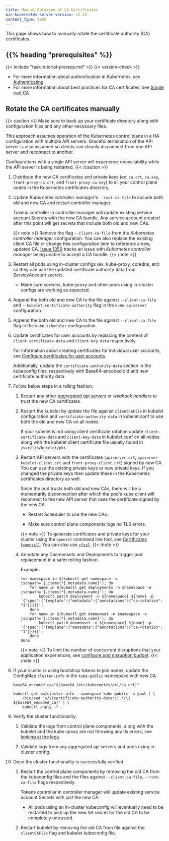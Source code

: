 ```yaml
---
title: Manual Rotation of CA Certificates
min-kubernetes-server-version: v1.13
content_type: task
---
```


<!-- overview -->

This page shows how to manually rotate the certificate authority (CA) certificates.

## {{% heading "prerequisites" %}}

{{< include "task-tutorial-prereqs.md" >}} {{< version-check >}}


- For more information about authentication in Kubernetes, see [Authenticating](/docs/reference/access-authn-authz/authentication).
- For more information about best practices for CA certificates, see [Single root CA](/docs/setup/best-practices/certificates/#single-root-ca).

<!-- steps -->

## Rotate the CA certificates manually

{{< caution >}}
Make sure to back up your certificate directory along with configuration files and any other necessary files.

This approach assumes operation of the Kubernetes control plane in a HA configuration with multiple API servers.
Graceful termination of the API server is also assumed so clients can cleanly disconnect from one API server and reconnect to another.

Configurations with a single API server will experience unavailability while the API server is being restarted.
{{< /caution >}}

1. Distribute the new CA certificates and private keys
   (ex: `ca.crt`, `ca.key`, `front-proxy-ca.crt`, and `front-proxy-ca.key`)
   to all your control plane nodes in the Kubernetes certificates directory.

1. Update *Kubernetes controller manager's* `--root-ca-file` to include both old and new CA and restart controller manager.

   Tokens controller in controller manager will update existing service account Secrets with the new CA bundle. Any service account created after this point will get secrets that include both old and new CAs.

   {{< note >}}
   Remove the flag `--client-ca-file` from the *Kubernetes controller manager* configuration.
   You can also replace the existing client CA file or change this configuration item to reference a new, updated CA.
   [Issue 1350](https://github.com/kubernetes/kubeadm/issues/1350) tracks an issue with *Kubernetes controller manager* being unable to accept a CA bundle.
   {{< /note >}}

1. Restart all pods using in-cluster configs (ex: kube-proxy, coredns, etc) so they can use the updated certificate authority data from *ServiceAccount* secrets.

   * Make sure coredns, kube-proxy and other pods using in-cluster configs are working as expected.

1. Append the both old and new CA to the file against `--client-ca-file` and `--kubelet-certificate-authority` flag in the `kube-apiserver` configuration.

1. Append the both old and new CA to the file against `--client-ca-file` flag in the `kube-scheduler` configuration.

1. Update certificates for user accounts by replacing the content of `client-certificate-data` and `client-key-data` respectively.

   For information about creating certificates for individual user accounts, see
   [Configure certificates for user accounts](/docs/setup/best-practices/certificates/#configure-certificates-for-user-accounts).

   Additionally, update the `certificate-authority-data` section in the kubeconfig files,
   respectively with Base64-encoded old and new certificate authority data

1. Follow below steps in a rolling fashion.

   1. Restart any other *[aggregated api servers](/docs/concepts/extend-kubernetes/api-extension/apiserver-aggregation/)*
      or *webhook handlers* to trust the new CA certificates.

   1. Restart the kubelet by update the file against `clientCAFile` in kubelet configuration and
      `certificate-authority-data` in kubelet.conf to use both the old and new CA on all nodes.

      If your kubelet is not using client certificate rotation update `client-certificate-data` and
      `client-key-data` in kubelet.conf on all nodes along with the kubelet client certificate file
      usually found in `/var/lib/kubelet/pki`.


   1. Restart API servers with the certificates (`apiserver.crt`, `apiserver-kubelet-client.crt` and
      `front-proxy-client.crt`) signed by new CA.
      You can use the existing private keys or new private keys.
      If you changed the private keys then update these in the Kubernetes certificates directory as well.

      Since the pod trusts both old and new CAs, there will be a momentarily disconnection
      after which the pod's kube client will reconnect to the new API server
      that uses the certificate signed by the new CA.

      * Restart Scheduler to use the new CAs.

      * Make sure control plane components logs no TLS errors.

      {{< note >}}
      To generate certificates and private keys for your cluster using the `openssl` command line tool, see [Certificates (`openssl`)](/docs/concepts/cluster-administration/certificates/#openssl).
      You can also use [`cfssl`](/docs/concepts/cluster-administration/certificates/#cfssl).
      {{< /note >}}

   1. Annotate any Daemonsets and Deployments to trigger pod replacement in a safer rolling fashion.

      Example:

      ```shell
      for namespace in $(kubectl get namespace -o jsonpath='{.items[*].metadata.name}'); do
          for name in $(kubectl get deployments -n $namespace -o jsonpath='{.items[*].metadata.name}'); do
              kubectl patch deployment -n ${namespace} ${name} -p '{"spec":{"template":{"metadata":{"annotations":{"ca-rotation": "1"}}}}}';
          done
          for name in $(kubectl get daemonset -n $namespace -o jsonpath='{.items[*].metadata.name}'); do
              kubectl patch daemonset -n ${namespace} ${name} -p '{"spec":{"template":{"metadata":{"annotations":{"ca-rotation": "1"}}}}}';
          done
      done
      ```

      {{< note >}}
      To limit the number of concurrent disruptions that your application experiences,
      see [configure pod disruption budget](/docs/tasks/run-application/configure-pdb/).
      {{< /note >}}

1. If your cluster is using bootstrap tokens to join nodes, update the ConfigMap `cluster-info` in the `kube-public` namespace with new CA.

   ```shell
   base64_encoded_ca="$(base64 /etc/kubernetes/pki/ca.crt)"

   kubectl get cm/cluster-info --namespace kube-public -o yaml | \
       /bin/sed "s/\(certificate-authority-data:\).*/\1 ${base64_encoded_ca}" | \
       kubectl apply -f -
   ```

1. Verify the cluster functionality.

   1. Validate the logs from control plane components, along with the kubelet and the
      kube-proxy are not throwing any tls errors, see
      [looking at the logs](/docs/tasks/debug-application-cluster/debug-cluster/#looking-at-logs).

   1. Validate logs from any aggregated api servers and pods using in-cluster config.

1. Once the cluster functionality is successfully verified:

   1. Restart the control plane components by removing the old CA from the kubeconfig files and the files against `--client-ca-file`, `--root-ca-file` flags respectively.
   
      Tokens controller in controller manager will update existing service account Secrets with just the new CA.
   
      * All pods using an in-cluster kubeconfig will eventually need to be restarted to pick up the new SA secret for the old CA to be completely untrusted.

   1. Restart kubelet by removing the old CA from file against the `clientCAFile` flag and kubelet kubeconfig file.

